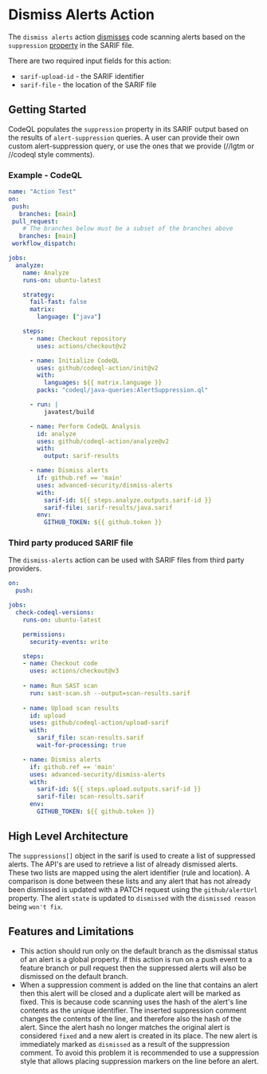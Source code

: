 # Dismiss Alerts Action 

The `dismiss alerts` action [dismisses](https://docs.github.com/en/code-security/code-scanning/automatically-scanning-your-code-for-vulnerabilities-and-errors/managing-code-scanning-alerts-for-your-repository) code scanning alerts based on the `suppression` [property](https://docs.oasis-open.org/sarif/sarif/v2.0/csprd02/sarif-v2.0-csprd02.html#_Toc10127852) in the SARIF file. 

There are two required input fields for this action: 
- `sarif-upload-id` - the SARIF identifier
- `sarif-file` - the location of the SARIF file

## Getting Started 

CodeQL populates the `suppression` property in its SARIF output based on the results of `alert-suppression` queries. A user can provide their own custom alert-suppression query, or use the ones that we provide (//lgtm or //codeql style comments).

### Example - CodeQL 

```yaml
name: "Action Test"
on:
 push:
   branches: [main]
 pull_request:
    # The branches below must be a subset of the branches above
   branches: [main]
 workflow_dispatch:

jobs:
  analyze:
    name: Analyze
    runs-on: ubuntu-latest

    strategy:
      fail-fast: false
      matrix:
        language: ["java"]

    steps:
      - name: Checkout repository
        uses: actions/checkout@v2

      - name: Initialize CodeQL
        uses: github/codeql-action/init@v2
        with:
          languages: ${{ matrix.language }}
        packs: "codeql/java-queries:AlertSuppression.ql"

      - run: |
          javatest/build

      - name: Perform CodeQL Analysis
        id: analyze
        uses: github/codeql-action/analyze@v2
        with:
          output: sarif-results

      - name: Dismiss alerts
        if: github.ref == 'main'
        uses: advanced-security/dismiss-alerts
        with:
          sarif-id: ${{ steps.analyze.outputs.sarif-id }}
          sarif-file: sarif-results/java.sarif
        env:
          GITHUB_TOKEN: ${{ github.token }}
```

### Third party produced SARIF file 

The `dismiss-alerts` action can be used with SARIF files from third party providers.

``` yaml
on:
  push:

jobs:
  check-codeql-versions:
    runs-on: ubuntu-latest

    permissions:
      security-events: write

    steps:
    - name: Checkout code
      uses: actions/checkout@v3
    
    - name: Run SAST scan
      run: sast-scan.sh --output=scan-results.sarif
      
    - name: Upload scan results
      id: upload
      uses: github/codeql-action/upload-sarif
      with:
        sarif_file: scan-results.sarif
        wait-for-processing: true

    - name: Dismiss alerts
      if: github.ref == 'main'    
      uses: advanced-security/dismiss-alerts
      with:
        sarif-id: ${{ steps.upload.outputs.sarif-id }}
        sarif-file: scan-results.sarif
      env:
        GITHUB_TOKEN: ${{ github.token }}        
```
## High Level Architecture 

The `suppressions[]` object in the sarif is used to create a list of suppressed alerts. The API's are used to retrieve a list of already dismissed alerts. These two lists are mapped using the alert identifier (rule and location).  A comparison is done between these lists and any alert that has not already been dismissed is updated with a PATCH request using the `github/alertUrl` property. The alert `state` is updated to `dismissed` with the `dismissed reason` being `won't fix`.

## Features and Limitations 

- This action should run only on the default branch as the dismissal status of an alert is a global property. If this action is run on a push event to a feature branch or pull request then the suppressed alerts will also be dismissed on the default branch. 
- When a suppression comment is added on the line that contains an alert then this alert will be closed and a duplicate alert will be marked as fixed. This is because code scanning uses the hash of the alert's line contents as the unique identifier. The inserted suppression comment changes the contents of the line, and therefore also the hash of the alert. Since the alert hash no longer matches the original alert is considered `fixed` and a new alert is created in its place. The new alert is immediately marked as `dismissed` as a result of the suppression comment. To avoid this problem it is recommended to use a suppression style that allows placing suppression markers on the line before an alert.
